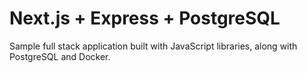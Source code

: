 # Next.js + Express + PostgreSQL

Sample full stack application built with JavaScript libraries, along with PostgreSQL and Docker.
